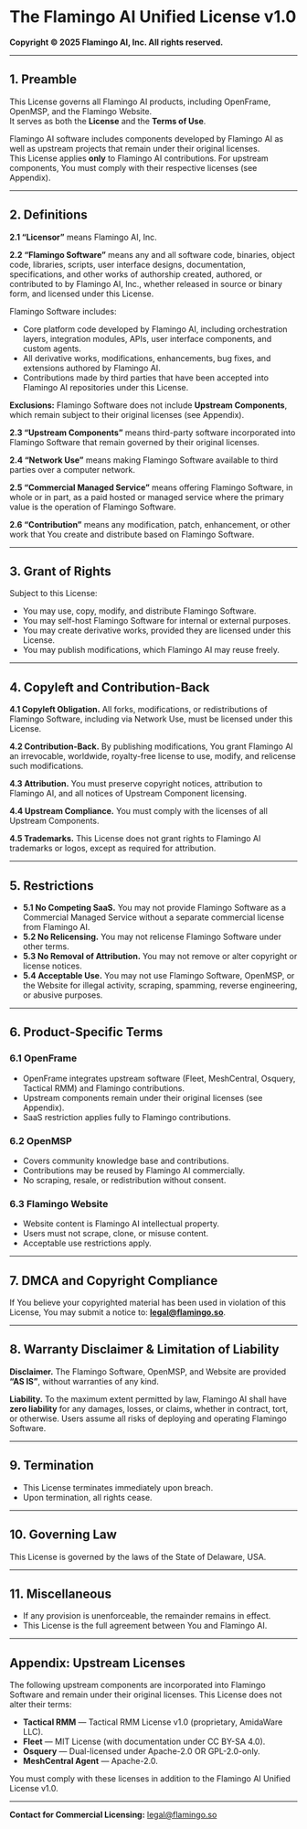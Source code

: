 # The Flamingo AI Unified License v1.0

**Copyright © 2025 Flamingo AI, Inc. All rights reserved.**

---

## 1. Preamble

This License governs all Flamingo AI products, including OpenFrame, OpenMSP, and the Flamingo Website.  
It serves as both the **License** and the **Terms of Use**.  

Flamingo AI software includes components developed by Flamingo AI as well as upstream projects that remain under their original licenses.  
This License applies **only** to Flamingo AI contributions. For upstream components, You must comply with their respective licenses (see Appendix).  

---

## 2. Definitions

**2.1 “Licensor”** means Flamingo AI, Inc.  

**2.2 “Flamingo Software”** means any and all software code, binaries, object code, libraries, scripts, user interface designs, documentation, specifications, and other works of authorship created, authored, or contributed to by Flamingo AI, Inc., whether released in source or binary form, and licensed under this License.  

Flamingo Software includes:  
- Core platform code developed by Flamingo AI, including orchestration layers, integration modules, APIs, user interface components, and custom agents.  
- All derivative works, modifications, enhancements, bug fixes, and extensions authored by Flamingo AI.  
- Contributions made by third parties that have been accepted into Flamingo AI repositories under this License.  

**Exclusions:** Flamingo Software does not include **Upstream Components**, which remain subject to their original licenses (see Appendix).  

**2.3 “Upstream Components”** means third-party software incorporated into Flamingo Software that remain governed by their original licenses.  

**2.4 “Network Use”** means making Flamingo Software available to third parties over a computer network.  

**2.5 “Commercial Managed Service”** means offering Flamingo Software, in whole or in part, as a paid hosted or managed service where the primary value is the operation of Flamingo Software.  

**2.6 “Contribution”** means any modification, patch, enhancement, or other work that You create and distribute based on Flamingo Software.  

---

## 3. Grant of Rights

Subject to this License:  
- You may use, copy, modify, and distribute Flamingo Software.  
- You may self-host Flamingo Software for internal or external purposes.  
- You may create derivative works, provided they are licensed under this License.  
- You may publish modifications, which Flamingo AI may reuse freely.  

---

## 4. Copyleft and Contribution-Back

**4.1 Copyleft Obligation.** All forks, modifications, or redistributions of Flamingo Software, including via Network Use, must be licensed under this License.  

**4.2 Contribution-Back.** By publishing modifications, You grant Flamingo AI an irrevocable, worldwide, royalty-free license to use, modify, and relicense such modifications.  

**4.3 Attribution.** You must preserve copyright notices, attribution to Flamingo AI, and all notices of Upstream Component licensing.  

**4.4 Upstream Compliance.** You must comply with the licenses of all Upstream Components.  

**4.5 Trademarks.** This License does not grant rights to Flamingo AI trademarks or logos, except as required for attribution.  

---

## 5. Restrictions

- **5.1 No Competing SaaS.** You may not provide Flamingo Software as a Commercial Managed Service without a separate commercial license from Flamingo AI.  
- **5.2 No Relicensing.** You may not relicense Flamingo Software under other terms.  
- **5.3 No Removal of Attribution.** You may not remove or alter copyright or license notices.  
- **5.4 Acceptable Use.** You may not use Flamingo Software, OpenMSP, or the Website for illegal activity, scraping, spamming, reverse engineering, or abusive purposes.  

---

## 6. Product-Specific Terms

### 6.1 OpenFrame  
- OpenFrame integrates upstream software (Fleet, MeshCentral, Osquery, Tactical RMM) and Flamingo contributions.  
- Upstream components remain under their original licenses (see Appendix).  
- SaaS restriction applies fully to Flamingo contributions.  

### 6.2 OpenMSP  
- Covers community knowledge base and contributions.  
- Contributions may be reused by Flamingo AI commercially.  
- No scraping, resale, or redistribution without consent.  

### 6.3 Flamingo Website  
- Website content is Flamingo AI intellectual property.  
- Users must not scrape, clone, or misuse content.  
- Acceptable use restrictions apply.  

---

## 7. DMCA and Copyright Compliance

If You believe your copyrighted material has been used in violation of this License, You may submit a notice to: **legal@flamingo.so**.  

---

## 8. Warranty Disclaimer & Limitation of Liability

**Disclaimer.** The Flamingo Software, OpenMSP, and Website are provided **“AS IS”**, without warranties of any kind.  

**Liability.** To the maximum extent permitted by law, Flamingo AI shall have **zero liability** for any damages, losses, or claims, whether in contract, tort, or otherwise. Users assume all risks of deploying and operating Flamingo Software.  

---

## 9. Termination

- This License terminates immediately upon breach.  
- Upon termination, all rights cease.  

---

## 10. Governing Law

This License is governed by the laws of the State of Delaware, USA.  

---

## 11. Miscellaneous

- If any provision is unenforceable, the remainder remains in effect.  
- This License is the full agreement between You and Flamingo AI.  

---

## Appendix: Upstream Licenses

The following upstream components are incorporated into Flamingo Software and remain under their original licenses. This License does not alter their terms:  

- **Tactical RMM** — Tactical RMM License v1.0 (proprietary, AmidaWare LLC).  
- **Fleet** — MIT License (with documentation under CC BY-SA 4.0).  
- **Osquery** — Dual-licensed under Apache-2.0 OR GPL-2.0-only.  
- **MeshCentral Agent** — Apache-2.0.  

You must comply with these licenses in addition to the Flamingo AI Unified License v1.0.  

---

**Contact for Commercial Licensing:** legal@flamingo.so  
